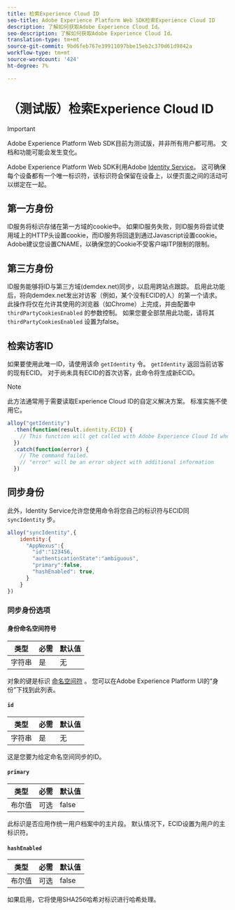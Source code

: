 ```yaml
---
title: 检索Experience Cloud ID
seo-title: Adobe Experience Platform Web SDK检索Experience Cloud ID
description: 了解如何获取Adobe Experience Cloud Id。
seo-description: 了解如何获取Adobe Experience Cloud Id。
translation-type: tm+mt
source-git-commit: 9bd6feb767e39911097bbe15eb2c370d61d9842a
workflow-type: tm+mt
source-wordcount: '424'
ht-degree: 7%

---
```



# （测试版）检索Experience Cloud ID

>[!IMPORTANT]
>
>Adobe Experience Platform Web SDK目前为测试版，并非所有用户都可用。 文档和功能可能会发生变化。

Adobe Experience Platform Web SDK利用Adobe [Identity Service](../../identity-service/ecid.md)。 这可确保每个设备都有一个唯一标识符，该标识符会保留在设备上，以便页面之间的活动可以绑定在一起。

## 第一方身份

ID服务将标识存储在第一方域的cookie中。 如果ID服务失败，则ID服务将尝试使用域上的HTTP头设置cookie，而ID服务将回退到通过Javascript设置cookie。 Adobe建议您设置CNAME，以确保您的Cookie不受客户端ITP限制的限制。

## 第三方身份

ID服务能够将ID与第三方域(demdex.net)同步，以启用跨站点跟踪。 启用此功能后，将向demdex.net发出对访客（例如，某个没有ECID的人）的第一个请求。 此操作将仅在允许其使用的浏览器（如Chrome）上完成，并由配置中 `thirdPartyCookiesEnabled` 的参数控制。 如果您要全部禁用此功能，请将其 `thirdPartyCookiesEnabled` 设置为false。

## 检索访客ID

如果要使用此唯一ID，请使用该命 `getIdentity` 令。 `getIdentity` 返回当前访客的现有ECID。 对于尚未具有ECID的首次访客，此命令将生成新ECID。

>[!NOTE]
>
>此方法通常用于需要读取Experience Cloud ID的自定义解决方案。 标准实施不使用它。

```javascript
alloy("getIdentity")
  .then(function(result.identity.ECID) {
    // This function will get called with Adobe Experience Cloud Id when the command promise is resolved
  })
  .catch(function(error) {
    // The command failed.
    // "error" will be an error object with additional information
  })
```

## 同步身份

此外，Identity Service允许您使用命令将您自己的标识符与ECID同 `syncIdentity` 步。

```javascript
alloy("syncIdentity",{
    identity:{
      "AppNexus":{
        "id":"123456,
        "authenticationState":"ambiguous",
        "primary":false,
        "hashEnabled": true,
      }
    }
})
```

### 同步身份选项

#### 身份命名空间符号

| **类型** | **必需** | **默认值** |
| -------- | ------------ | ----------------- |
| 字符串 | 是 | 无 |

对象的键是标识 [命名空间符](../../identity-service/namespaces.md) 。 您可以在Adobe Experience Platform UI的“身份”下找到此列表。

#### `id`

| **类型** | **必需** | **默认值** |
| -------- | ------------ | ----------------- |
| 字符串 | 是 | 无 |

这是您要为给定命名空间同步的ID。

#### `primary`

| **类型** | **必需** | **默认值** |
| -------- | ------------ | ----------------- |
| 布尔值 | 可选 | false |

此标识是否应用作统一用户档案中的主片段。 默认情况下，ECID设置为用户的主标识符。

#### `hashEnabled`

| **类型** | **必需** | **默认值** |
| -------- | ------------ | ----------------- |
| 布尔值 | 可选 | false |

如果启用，它将使用SHA256哈希对标识进行哈希处理。